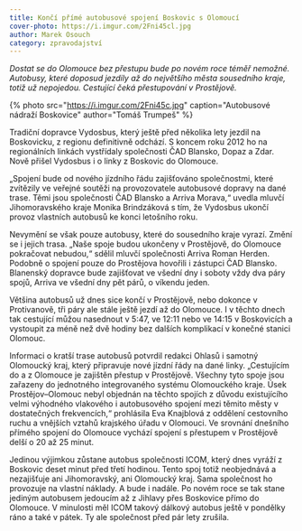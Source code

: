 ```yaml
---
title: Končí přímé autobusové spojení Boskovic s Olomoucí
cover-photo: https://i.imgur.com/2Fni45cl.jpg
author: Marek Osouch
category: zpravodajství
---
```


*Dostat se do Olomouce bez přestupu bude po novém roce téměř nemožné. Autobusy, které doposud jezdily až do největšího města sousedního kraje, totiž už nepojedou. Cestující čeká přestupování v Prostějově.*

{% photo src="https://i.imgur.com/2Fni45c.jpg" caption="Autobusové nádraží Boskovice" author="Tomáš Trumpeš" %}

Tradiční dopravce Vydosbus, který ještě před několika lety jezdil na Boskovicku, z regionu definitivně odchází. S koncem roku 2012 ho na regionálních linkách vystřídaly společnosti ČAD Blansko, Dopaz a Zdar. Nově přišel Vydosbus i o linky z Boskovic do Olomouce.

„Spojení bude od nového jízdního řádu zajišťováno společnostmi, které zvítězily ve veřejné soutěži na provozovatele autobusové dopravy na dané trase. Těmi jsou společnosti ČAD Blansko a Arriva Morava,“ uvedla mluvčí Jihomoravského kraje Monika Brindzáková s tím, že Vydosbus ukončí provoz vlastních autobusů ke konci letošního roku.

Nevymění se však pouze autobusy, které do sousedního kraje vyrazí. Změní se i jejich trasa. „Naše spoje budou ukončeny v Prostějově, do Olomouce pokračovat nebudou,“ sdělil mluvčí společnosti Arriva Roman Herden. Podobně o spojení pouze do Prostějova hovořili i zástupci ČAD Blansko. Blanenský dopravce bude zajišťovat ve všední dny i soboty vždy dva páry spojů, Arriva ve všední dny pět párů, o víkendu jeden.

Většina autobusů už dnes sice končí v Prostějově, nebo dokonce v Protivanově, tři páry ale stále ještě jezdí až do Olomouce. I v těchto dnech tak cestující můžou nasednout v 5:47, ve 12:11 nebo ve 14:15 v Boskovicích a vystoupit za méně než dvě hodiny bez dalších komplikací v konečné stanici Olomouc.

Informaci o kratší trase autobusů potvrdil redakci Ohlasů i samotný Olomoucký kraj, který připravuje nové jízdní řády na dané linky. „Cestujícím do a z Olomouce je zajištěn přestup v Prostějově. Všechny tyto spoje jsou zařazeny do jednotného integrovaného systému Olomouckého kraje. Úsek Prostějov–Olomouc nebyl objednán na těchto spojích z důvodu existujícího velmi výhodného vlakového i autobusového spojení mezi těmito městy v dostatečných frekvencích,“ prohlásila Eva Knajblová z oddělení cestovního ruchu a vnějších vztahů krajského úřadu v Olomouci. Ve srovnání dnešního přímého spojení do Olomouce vychází spojení s přestupem v Prostějově delší o 20 až 25 minut.

Jedinou výjimkou zůstane autobus společnosti ICOM, který dnes vyráží z Boskovic deset minut před třetí hodinou. Tento spoj totiž neobjednává a nezajišťuje ani Jihomoravský, ani Olomoucký kraj. Sama společnost ho provozuje na vlastní náklady. A bude i nadále. Po novém roce se tak stane jediným autobusem jedoucím až z Jihlavy přes Boskovice přímo do Olomouce. V minulosti měl ICOM takový dálkový autobus ještě v pondělky ráno a také v pátek. Ty ale společnost před pár lety zrušila.